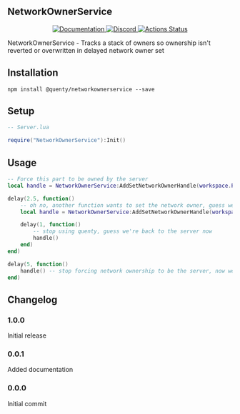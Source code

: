 ## NetworkOwnerService
<div align="center">
  <a href="http://quenty.github.io/api/">
    <img src="https://img.shields.io/badge/docs-website-green.svg" alt="Documentation" />
  </a>
  <a href="https://discord.gg/mhtGUS8">
    <img src="https://img.shields.io/badge/discord-nevermore-blue.svg" alt="Discord" />
  </a>
  <a href="https://github.com/Quenty/NevermoreEngine/actions">
    <img src="https://github.com/Quenty/NevermoreEngine/workflows/lint/badge.svg" alt="Actions Status" />
  </a>
</div>

NetworkOwnerService - Tracks a stack of owners so ownership isn't reverted or overwritten in delayed network owner set

## Installation
```
npm install @quenty/networkownerservice --save
```

## Setup

```lua
-- Server.lua

require("NetworkOwnerService"):Init()
```

## Usage
```lua
-- Force this part to be owned by the server
local handle = NetworkOwnerService:AddSetNetworkOwnerHandle(workspace.Part, nil)

delay(2.5, function()
	-- oh no, another function wants to set the network owner, guess we'll be owned by Quenty for a while
	local handle = NetworkOwnerService:AddSetNetworkOwnerHandle(workspace.Part, Players.Quenty)

	delay(1, function()
		-- stop using quenty, guess we're back to the server now
		handle()
	end)
end)

delay(5, function()
	handle() -- stop forcing network ownership to be the server, now we're back to nil
end)
```
## Changelog

### 1.0.0
Initial release

### 0.0.1
Added documentation

### 0.0.0
Initial commit
